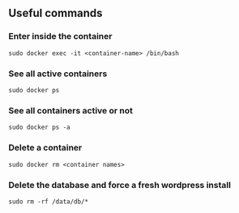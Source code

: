 ## Useful commands

### Enter inside the container
`sudo docker exec -it <container-name> /bin/bash`

### See all active containers
`sudo docker ps`

### See all containers active or not
`sudo docker ps -a`

### Delete a container
`sudo docker rm <container names>`

### Delete the database and force a fresh wordpress install
`sudo rm -rf /data/db/*`

